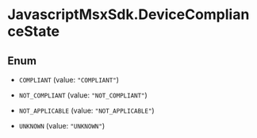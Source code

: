 # JavascriptMsxSdk.DeviceComplianceState

## Enum


* `COMPLIANT` (value: `"COMPLIANT"`)

* `NOT_COMPLIANT` (value: `"NOT_COMPLIANT"`)

* `NOT_APPLICABLE` (value: `"NOT_APPLICABLE"`)

* `UNKNOWN` (value: `"UNKNOWN"`)


